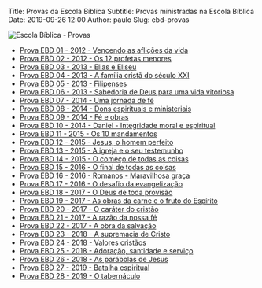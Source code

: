 Title: Provas da Escola Bíblica
Subtitle: Provas ministradas na Escola Bíblica
Date: 2019-09-26 12:00
Author: paulo
Slug: ebd-provas

<img src="{static}/images/headers/ebd-provas.jpg" alt="Escola Bíblica - Provas" class="center" style="margin-top: 0;">

- [Prova EBD 01 - 2012 - Vencendo as aflições da vida](https://www.dropbox.com/s/84c5nsqvzm7voy7/Prova%20EBD%2001%20-%202012.pdf?dl=1)
- [Prova EBD 02 - 2012 - Os 12 profetas menores](https://www.dropbox.com/s/37xal2o1oui7rzj/Prova%20EBD%2002%20-%202012.pdf?dl=1)
- [Prova EBD 03 - 2013 - Elias e Eliseu](https://www.dropbox.com/s/5rlc3vj4nftquei/Prova%20EBD%2003%20-%202013.pdf?dl=1)
- [Prova EBD 04 - 2013 - A família cristã do século XXI](https://www.dropbox.com/s/t8wferbtfr0luwo/Prova%20EBD%2004%20-%202013.pdf?dl=1)
- [Prova EBD 05 - 2013 - Filipenses](https://www.dropbox.com/s/vb4nhdw2m8uop2j/Prova%20EBD%2005%20-%202013.pdf?dl=1)
- [Prova EBD 06 - 2013 - Sabedoria de Deus para uma vida vitoriosa](https://www.dropbox.com/s/q4j2jjxfh3im048/Prova%20EBD%2006%20-%202013.pdf?dl=1)
- [Prova EBD 07 - 2014 - Uma jornada de fé](https://www.dropbox.com/s/wexbjs67wvjkc90/Prova%20EBD%2007%20-%202014.pdf?dl=1)
- [Prova EBD 08 - 2014 - Dons espirituais e ministeriais](https://www.dropbox.com/s/jzi7kjzecpdpb4c/Prova%20EBD%2008%20-%202014.pdf?dl=1)
- [Prova EBD 09 - 2014 - Fé e obras](https://www.dropbox.com/s/ls18tpggbz51i5u/Prova%20EBD%2009%20-%202014.pdf?dl=1)
- [Prova EBD 10 - 2014 - Daniel - Integridade moral e espiritual](https://www.dropbox.com/s/1z23i1oix0ud030/Prova%20EBD%2010%20-%202014.pdf?dl=1)
- [Prova EBD 11 - 2015 - Os 10 mandamentos](https://www.dropbox.com/s/n49v0aqnpqrczf8/Prova%20EBD%2011%20-%202015.pdf?dl=1)
- [Prova EBD 12 - 2015 - Jesus, o homem perfeito](https://www.dropbox.com/s/xckg6qfm0f9xqo6/Prova%20EBD%2012%20-%202015.pdf?dl=1)
- [Prova EBD 13 - 2015 - A igreja e o seu testemunho](https://www.dropbox.com/s/1tbzu7nxzwhb3iu/Prova%20EBD%2013%20-%202015.pdf?dl=1)
- [Prova EBD 14 - 2015 - O começo de todas as coisas](https://www.dropbox.com/s/1pnyak3kaaqjnmg/Prova%20EBD%2014%20-%202015.pdf?dl=1)
- [Prova EBD 15 - 2016 - O final de todas as coisas](https://www.dropbox.com/s/w33bhzwofebjgzw/Prova%20EBD%2015%20-%202016.pdf?dl=1)
- [Prova EBD 16 - 2016 - Romanos - Maravilhosa graça](https://www.dropbox.com/s/w6ruq8utx6dya9h/Prova%20EBD%2016%20-%202016.pdf?dl=1)
- [Prova EBD 17 - 2016 - O desafio da evangelização](https://www.dropbox.com/s/xrh53yfn2u58cj4/Prova%20EBD%2017%20-%202016.pdf?dl=1)
- [Prova EBD 18 - 2017 - O Deus de toda provisão](https://www.dropbox.com/s/blfzrvkw6ul67e8/Prova%20EBD%2018%20-%202017.pdf?dl=1)
- [Prova EBD 19 - 2017 - As obras da carne e o fruto do Espírito](https://www.dropbox.com/s/xv8tyevojlvf32t/Prova%20EBD%2019%20-%202017.pdf?dl=1)
- [Prova EBD 20 - 2017 - O caráter do cristão](https://www.dropbox.com/s/uxiv65umhspf8q7/Prova%20EBD%2020%20-%202017.pdf?dl=1)
- [Prova EBD 21 - 2017 - A razão da nossa fé](https://www.dropbox.com/s/qdyqedf55ze5miy/Prova%20EBD%2021%20-%202017.pdf?dl=1)
- [Prova EBD 22 - 2017 - A obra da salvação](https://www.dropbox.com/s/etsaxqpn56c0ayn/Prova%20EBD%2022%20-%202017.pdf?dl=1)
- [Prova EBD 23 - 2018 - A supremacia de Cristo](https://www.dropbox.com/s/44r3228ilwo07q2/Prova%20EBD%2023%20-%202018.pdf?dl=1)
- [Prova EBD 24 - 2018 - Valores cristãos](https://www.dropbox.com/s/nro6bqrx28g98z8/Prova%20EBD%2024%20-%202018.pdf?dl=1)
- [Prova EBD 25 - 2018 - Adoração, santidade e serviço](https://www.dropbox.com/s/aydg6qc9tjr05x2/Prova%20EBD%2025%20-%202018.pdf?dl=1)
- [Prova EBD 26 - 2018 - As parábolas de Jesus](https://www.dropbox.com/s/4109dqgxhmoykhh/Prova%20EBD%2026%20-%202018.pdf?dl=1)
- [Prova EBD 27 - 2019 - Batalha espiritual](https://www.dropbox.com/s/cv7w2vz1a568pzb/Prova%20EBD%2027%20-%202019.pdf?dl=1)
- [Prova EBD 28 - 2019 - O tabernáculo](https://www.dropbox.com/s/0p8nw4tg97s2xr5/Prova%20EBD%2028%20-%202019.pdf?dl=1)
